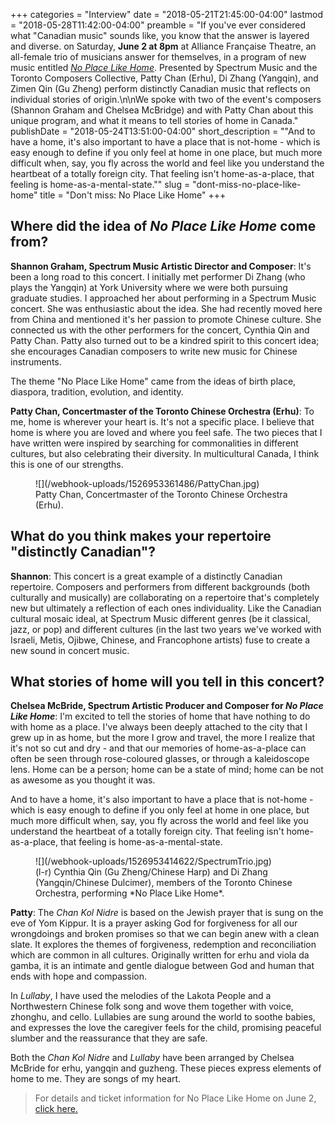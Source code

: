 +++
categories = "Interview"
date = "2018-05-21T21:45:00-04:00"
lastmod = "2018-05-28T11:42:00-04:00"
preamble = "If you've ever considered what \"Canadian music\" sounds like, you know that the answer is layered and diverse. on Saturday, **June 2 at 8pm** at Alliance Française Theatre, an all-female trio of musicians answer for themselves, in a program of new music entitled [*No Place Like Home*](http://spectrummusic.ca/event/details/no-place-like-home/). Presented by Spectrum Music and the Toronto Composers Collective, Patty Chan (Erhu), Di Zhang (Yangqin), and Zimen Qin (Gu Zheng) perform distinctly Canadian music that reflects on individual stories of origin.\n\nWe spoke with two of the event's composers (Shannon Graham and Chelsea McBridge) and with Patty Chan about this unique program, and what it means to tell stories of home in Canada."
publishDate = "2018-05-24T13:51:00-04:00"
short_description = "\"And to have a home, it's also important to have a place that is not-home - which is easy enough to define if you only feel at home in one place, but much more difficult when, say, you fly across the world and feel like you understand the heartbeat of a totally foreign city. That feeling isn't home-as-a-place, that feeling is home-as-a-mental-state.\""
slug = "dont-miss-no-place-like-home"
title = "Don&#039;t miss: No Place Like Home"
+++

## Where did the idea of *No Place Like Home* come from?

**Shannon Graham, Spectrum Music Artistic Director and Composer**: It's been a long road to this concert. I initially met performer Di Zhang (who plays the Yangqin) at York University where we were both pursuing graduate studies. I approached her about performing in a Spectrum Music concert. She was enthusiastic about the idea. She had recently moved here from China and mentioned it's her passion to promote Chinese culture. She connected us with the other performers for the concert, Cynthia Qin and Patty Chan. Patty also turned out to be a kindred spirit to this concert idea; she encourages Canadian composers to write new music for Chinese instruments.

The theme "No Place Like Home" came from the ideas of birth place, diaspora, tradition, evolution, and identity.

**Patty Chan, Concertmaster of the Toronto Chinese Orchestra (Erhu)**: To me, home is wherever your heart is. It's not a specific place. I believe that home is where you are loved and where you feel safe. The two pieces that I have written were inspired by searching for commonalities in different cultures, but also celebrating their diversity. In multicultural Canada, I think this is one of our strengths.

<figure data-type="image">
![](/webhook-uploads/1526953361486/PattyChan.jpg)
<figcaption>Patty Chan, Concertmaster of the Toronto Chinese Orchestra (Erhu).</figcaption>
</figure>

## What do you think makes your repertoire "distinctly Canadian"?

**Shannon**: This concert is a great example of a distinctly Canadian repertoire. Composers and performers from different backgrounds (both culturally and musically) are collaborating on a repertoire that's completely new but ultimately a reflection of each ones individuality. Like the Canadian cultural mosaic ideal, at Spectrum Music different genres (be it classical, jazz, or pop) and different cultures (in the last two years we've worked with Israeli, Metis, Ojibwe, Chinese, and Francophone artists) fuse to create a new sound in concert music.

## What stories of home will you tell in this concert?

**Chelsea McBride, Spectrum Artistic Producer and Composer for *No Place Like Home***: I'm excited to tell the stories of home that have nothing to do with home as a place. I've always been deeply attached to the city that I grew up in as home, but the more I grow and travel, the more I realize that it's not so cut and dry - and that our memories of home-as-a-place can often be seen through rose-coloured glasses, or through a kaleidoscope lens. Home can be a person; home can be a state of mind; home can be not as awesome as you thought it was. 

And to have a home, it's also important to have a place that is not-home - which is easy enough to define if you only feel at home in one place, but much more difficult when, say, you fly across the world and feel like you understand the heartbeat of a totally foreign city. That feeling isn't home-as-a-place, that feeling is home-as-a-mental-state.

<figure data-type="image">
![](/webhook-uploads/1526953414622/SpectrumTrio.jpg)
<figcaption>(l-r) Cynthia Qin (Gu Zheng/Chinese Harp) and Di Zhang (Yangqin/Chinese Dulcimer), members of the Toronto Chinese Orchestra, performing *No Place Like Home*.</figcaption>
</figure>

**Patty**: The *Chan Kol Nidre* is based on the Jewish prayer that is sung on the eve of Yom Kippur. It is a prayer asking God for forgiveness for all our wrongdoings and broken promises so that we can begin anew with a clean slate. It explores the themes of forgiveness, redemption and reconciliation which are common in all cultures. Originally written for erhu and viola da gamba, it is an intimate and gentle dialogue between God and human that ends with hope and compassion.

In *Lullaby*, I have used the melodies of the Lakota People and a Northwestern Chinese folk song and wove them together with voice, zhonghu, and cello. Lullabies are sung around the world to soothe babies, and expresses the love the caregiver feels for the child, promising peaceful slumber and the reassurance that they are safe.

Both the *Chan Kol Nidre* and *Lullaby* have been arranged by Chelsea McBride for erhu, yangqin and guzheng. These pieces express elements of home to me. They are songs of my heart.

>For details and ticket information for No Place Like Home on June 2, [click here.](http://spectrummusic.ca/event/details/no-place-like-home/)
